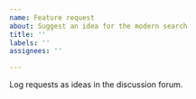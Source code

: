 ```yaml
---
name: Feature request
about: Suggest an idea for the modern search
title: ''
labels: ''
assignees: ''

---
```


Log requests as ideas in the discussion forum.

